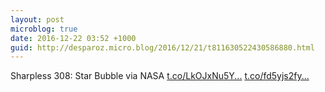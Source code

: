 ```yaml
---
layout: post
microblog: true
date: 2016-12-22 03:52 +1000
guid: http://desparoz.micro.blog/2016/12/21/t811630522430586880.html
---
```

Sharpless 308: Star Bubble  via NASA [t.co/LkOJxNu5Y...](https://t.co/LkOJxNu5YQ) [t.co/fd5yjs2fy...](https://t.co/fd5yjs2fyL)
